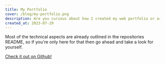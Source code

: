 ```yaml
---
title: My Portfolio
cover: /blog/my-portfolio.png
description: Are you curious about how I created my web portfolio or are you looking for an inspiration for your own web portfolio? Well, you're in luck you can find the details in this post, including the code and a little more.
created_at: 2023-07-29
---
```


Most of the technical aspects are already outlined in the repositories README, so if you're only here for that then go ahead and take a look for yourself.

[Check it out on Github!](https://github.com/saiba-tenpura/portfolio)
